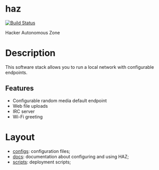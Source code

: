 # haz

[![Build Status](https://cloud.drone.io/api/badges/frozenfoxx/haz/status.svg?ref=refs/heads/main)](https://cloud.drone.io/frozenfoxx/haz)

Hacker Autonomous Zone

# Description

This software stack allows you to run a local network with configurable endpoints.

## Features

* Configurable random media default endpoint
* Web file uploads
* IRC server
* Wi-Fi greeting

# Layout

* [configs](./configs): configuration files;
* [docs](./docs): documentation about configuring and using HAZ;
* [scripts](./scripts): deployment scripts;
